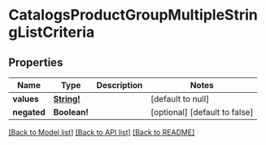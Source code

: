 # CatalogsProductGroupMultipleStringListCriteria

## Properties
Name | Type | Description | Notes
------------ | ------------- | ------------- | -------------
**values** | [**String!**](array.md) |  | [default to null]
**negated** | **Boolean!** |  | [optional] [default to false]

[[Back to Model list]](../README.md#documentation-for-models) [[Back to API list]](../README.md#documentation-for-api-endpoints) [[Back to README]](../README.md)


